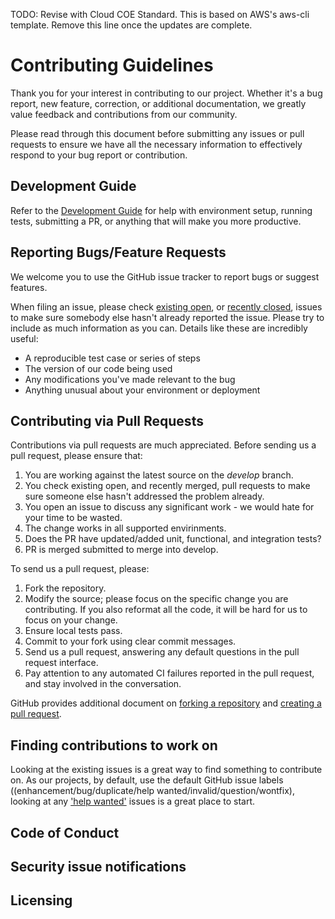TODO: Revise with Cloud COE Standard. This is based on AWS's aws-cli template. Remove this line once the updates are complete.

# Contributing Guidelines

Thank you for your interest in contributing to our project. Whether it's a bug report, new feature, correction, or additional 
documentation, we greatly value feedback and contributions from our community.

Please read through this document before submitting any issues or pull requests to ensure we have all the necessary 
information to effectively respond to your bug report or contribution.

## Development Guide

Refer to the [Development Guide](DEVELOPMENT_GUIDE.rst) for help with environment setup, running tests, submitting a PR, or anything that will make you more productive.


## Reporting Bugs/Feature Requests

We welcome you to use the GitHub issue tracker to report bugs or suggest features.

When filing an issue, please check [existing open](https://github.com/PGEDigitalCatalyst/aws-apigw-authorizer/issues), or [recently closed](https://github.com/PGEDigitalCatalyst/aws-apigw-authorizer/issues?utf8=%E2%9C%93&q=is%3Aissue%20is%3Aclosed%20), issues to make sure somebody else hasn't already 
reported the issue. Please try to include as much information as you can. Details like these are incredibly useful:

* A reproducible test case or series of steps
* The version of our code being used
* Any modifications you've made relevant to the bug
* Anything unusual about your environment or deployment


## Contributing via Pull Requests
Contributions via pull requests are much appreciated. Before sending us a pull request, please ensure that:

1. You are working against the latest source on the *develop* branch.
2. You check existing open, and recently merged, pull requests to make sure someone else hasn't addressed the problem already.
3. You open an issue to discuss any significant work - we would hate for your time to be wasted.
4. The change works in all supported envirinments.
5. Does the PR have updated/added unit, functional, and integration tests?
6. PR is merged submitted to merge into develop.

To send us a pull request, please:

1. Fork the repository.
2. Modify the source; please focus on the specific change you are contributing. If you also reformat all the code, it will be hard for us to focus on your change.
3. Ensure local tests pass.
4. Commit to your fork using clear commit messages.
5. Send us a pull request, answering any default questions in the pull request interface.
6. Pay attention to any automated CI failures reported in the pull request, and stay involved in the conversation.

GitHub provides additional document on [forking a repository](https://help.github.com/articles/fork-a-repo/) and 
[creating a pull request](https://help.github.com/articles/creating-a-pull-request/).


## Finding contributions to work on
Looking at the existing issues is a great way to find something to contribute on. As our projects, by default, use the default GitHub issue labels ((enhancement/bug/duplicate/help wanted/invalid/question/wontfix), looking at any ['help wanted'](https://github.com/PGEDigitalCatalyst/aws-apigw-authorizer/labels/help%20wanted) issues is a great place to start. 


## Code of Conduct


## Security issue notifications


## Licensing
